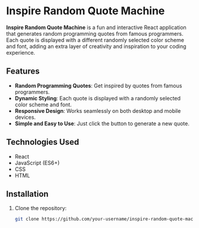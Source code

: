 

# Inspire Random Quote Machine

**Inspire Random Quote Machine** is a fun and interactive React application that generates random programming quotes from famous programmers. Each quote is displayed with a different randomly selected color scheme and font, adding an extra layer of creativity and inspiration to your coding experience.

## Features

- **Random Programming Quotes**: Get inspired by quotes from famous programmers.
- **Dynamic Styling**: Each quote is displayed with a randomly selected color scheme and font.
- **Responsive Design**: Works seamlessly on both desktop and mobile devices.
- **Simple and Easy to Use**: Just click the button to generate a new quote.

## Technologies Used

- React
- JavaScript (ES6+)
- CSS
- HTML

## Installation

1. Clone the repository:
   ```bash
   git clone https://github.com/your-username/inspire-random-quote-machine.git


